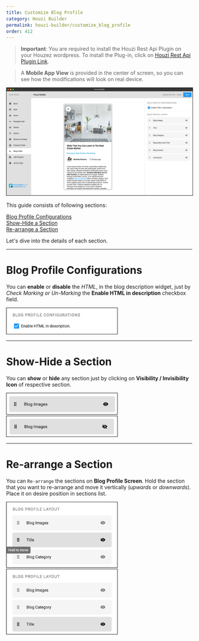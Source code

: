 ```yaml
---
title: Customize Blog Profile
category: Houzi Builder
permalink: houzi-builder/customize_blog_profile
order: 412
---
```


> **Important**: You are required to install the Houzi Rest Api Plugin on your Houzez wordpress. To install the Plug-in, click on [Houzi Rest Api Plugin Link](https://github.com/booleanbites/houzi-rest-api).

> A **Mobile App View** is provided in the center of screen, so you can see how the modifications will look on real device.  

<img src="../../images/blog-profile.png" alt="property-profile-screenshot" title="property-profile-screenshot" border= "1px solid"/>

This guide consists of following sections:  

[Blog Profile Configurations](#blog-profile-configurations)  
[Show-Hide a Section](#show-hide-a-section)  
[Re-arrange a Section](#re-arrange-a-section)  

Let's dive into the details of each section.

---

# Blog Profile Configurations

You can **enable** or **disable** the *HTML*, in the blog description widget, just by *Check Marking or Un-Marking* the **Enable HTML in description** checkbox field. 

<img src="../../images/blog-config.png" alt="blog-config" title="blog-config" width="300" border= "1px solid"/>

---

# Show-Hide a Section

You can **show** or **hide** any section just by clicking on **Visibility / Invisibility Icon** of respective section.  
 
<img src="../../images/blog-list-tile-01.png" alt="blog-list-tile-01" title="blog-list-tile-01" width="300" border= "1px solid"/>

<img src="../../images/blog-list-tile-02.png" alt="blog-list-tile-02" title="blog-list-tile-02" width="300" border= "1px solid"/>

---

# Re-arrange a Section

You can `Re-arrange` the sections on **Blog Profile Screen**. Hold the section that you want to re-arrange and move it vertically (*upwards* or *downwards*). Place it on desire position in sections list.

<img src="../../images/blog-re-arrange-01.png" alt="blog-re-arrange-01" title="blog-re-arrange-01" width="300" border= "1px solid"/>  

<img src="../../images/blog-re-arrange-02.png" alt="blog-re-arrange-02" title="blog-re-arrange-02" width="300" border= "1px solid"/> 